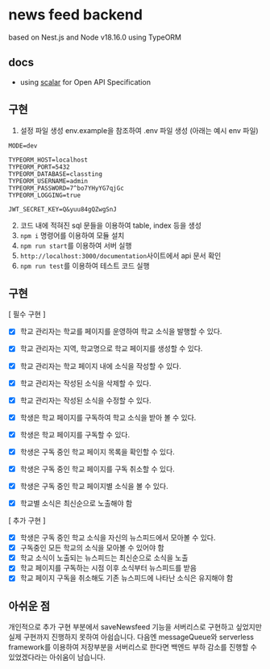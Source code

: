 # news feed backend

based on Nest.js and Node v18.16.0
using TypeORM

## docs

- using [scalar](https://www.npmjs.com/package/scalar) for Open API Specification

## 구현

1. 설정 파일 생성 env.example을 참조하여 .env 파일 생성 (아래는 예시 env 파일)

```
MODE=dev

TYPEORM_HOST=localhost
TYPEORM_PORT=5432
TYPEORM_DATABASE=classting
TYPEORM_USERNAME=admin
TYPEORM_PASSWORD=7^bo7YHyYG7qjGc
TYPEORM_LOGGING=true

JWT_SECRET_KEY=Q&yuu84gQZwgSnJ
```
2. 코드 내에 적혀진 sql 문들을 이용하여 table, index 등을 생성
3. `npm i` 명령어를 이용하여 모듈 설치
4. `npm run start`를 이용하여 서버 실행
5. `http://localhost:3000/documentation`사이트에서 api 문서 확인
6. `npm run test`를 이용하여 테스트 코드 실행

## 구현

[ 필수 구현 ]

- [x] 학교 관리자는 학교를 페이지를 운영하여 학교 소식을 발행할 수 있다.
- [x] 학교 관리자는 지역, 학교명으로 학교 페이지를 생성할 수 있다.
- [x] 학교 관리자는 학교 페이지 내에 소식을 작성할 수 있다.
- [x] 학교 관리자는 작성된 소식을 삭제할 수 있다.
- [x] 학교 관리자는 작성된 소식을 수정할 수 있다.

- [x] 학생은 학교 페이지를 구독하여 학교 소식을 받아 볼 수 있다.
- [x] 학생은 학교 페이지를 구독할 수 있다.
- [x] 학생은 구독 중인 학교 페이지 목록을 확인할 수 있다.
- [x] 학생은 구독 중인 학교 페이지를 구독 취소할 수 있다.
- [x] 학생은 구독 중인 학교 페이지별 소식을 볼 수 있다.
- [x] 학교별 소식은 최신순으로 노출해야 함

[ 추가 구현 ]

- [x] 학생은 구독 중인 학교 소식을 자신의 뉴스피드에서 모아볼 수 있다.
- [x] 구독중인 모든 학교의 소식을 모아볼 수 있어야 함
- [x] 학교 소식이 노출되는 뉴스피드는 최신순으로 소식을 노출
- [x] 학교 페이지를 구독하는 시점 이후 소식부터 뉴스피드를 받음
- [x] 학교 페이지 구독을 취소해도 기존 뉴스피드에 나타난 소식은 유지해야 함

## 아쉬운 점

개인적으로 추가 구현 부분에서 saveNewsfeed 기능을 서버리스로 구현하고 싶었지만 실제 구현까지 진행하지 못하여 아쉽습니다.
다음엔 messageQueue와 serverless framework를 이용하여 저장부분을 서버리스로 한다면
백엔드 부하 감소를 진행할 수 있었겠다라는 아쉬움이 남습니다.
